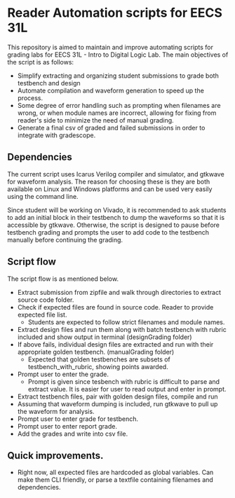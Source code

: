 # Reader Automation scripts for EECS 31L  

This repository is aimed to maintain and improve automating scripts for 
grading labs for EECS 31L - Intro to Digital Logic Lab. The main objectives of the 
script is as follows:

* Simplify extracting and organizing student submissions to grade both testbench and design
* Automate compilation and waveform generation to speed up the process. 
* Some degree of error handling such as prompting when filenames are wrong, or when module names are incorrect, allowing
for fixing from reader's side to minimize the need of manual grading. 
* Generate a final csv of graded and failed submissions in order to integrate with gradescope. 

## Dependencies

The current script uses Icarus Verilog compiler and simulator, and gtkwave for waveform analysis. 
The reason for choosing these is they are both available on Linux and Windows platforms and can be used 
very easily using the command line. 

Since student will be working on Vivado, it is recommended to ask students to add an initial block in 
their testbench to dump the waveforms so that it is accessible by gtkwave. Otherwise, the script 
is designed to pause before testbench grading and prompts the user to add code to the testbench manually 
before continuing the grading. 


## Script flow

The script flow is as mentioned below. 

* Extract submission from zipfile and walk through directories to extract source code folder. 
* Check if expected files are found in source code. Reader to provide expected file list. 
    * Students are expected to follow strict filenames and module names. 
* Extract design files and run them along with batch testbench with rubric included and show output in 
terminal (designGrading folder)
* If above fails, individual design files are extracted and run with their appropriate golden testbench. (manualGrading folder)
    * Expected that golden testbenches are subsets of testbench_with_rubric, showing points awarded. 
* Prompt user to enter the grade. 
    * Prompt is given since tesbench with rubric is difficult to parse and extract value. 
    It is easier for user to read output and enter in prompt.
* Extract testbench files, pair with golden design files, compile and run
* Assuming that waveform dumping is included, run gtkwave to pull up the waveform for analysis. 
* Prompt user to enter grade for testbench. 
* Prompt user to enter report grade. 
* Add the grades and write into csv file. 

## Quick improvements. 

* Right now, all expected files are hardcoded as global variables. Can make them CLI friendly, or parse a textfile containing filenames
and dependencies. 

